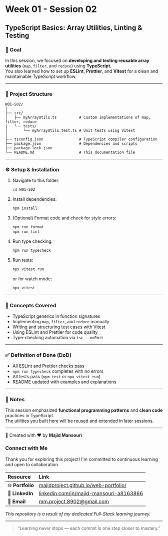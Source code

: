 # Week 01 - Session 02  
## TypeScript Basics: Array Utilities, Linting & Testing

### 🎯 Goal
In this session, we focused on **developing and testing reusable array utilities** (`map`, `filter`, and `reduce`) using **TypeScript**.  
You also learned how to set up **ESLint**, **Prettier**, and **Vitest** for a clean and maintainable TypeScript workflow.

---

### 📂 Project Structure
```
W01-S02/
│
├── src/
│   ├── myArrayUtils.ts          # Custom implementations of map, filter, reduce
│   └── tests/
│       └── myArrayUtils.test.ts # Unit tests using Vitest
│
├── tsconfig.json                # TypeScript compiler configuration
├── package.json                 # Dependencies and scripts
├── package-lock.json
└── README.md                    # This documentation file
```

---

### ⚙️ Setup & Installation

1. Navigate to this folder:
   ```bash
   cd W01-S02
   ```

2. Install dependencies:
   ```bash
   npm install
   ```

3. (Optional) Format code and check for style errors:
   ```bash
   npm run format
   npm run lint
   ```

4. Run type checking:
   ```bash
   npm run typecheck
   ```

5. Run tests:
   ```bash
   npx vitest run
   ```
   or for watch mode:
   ```bash
   npx vitest
   ```

---

### 🧩 Concepts Covered
- TypeScript generics in function signatures
- Implementing `map`, `filter`, and `reduce` manually
- Writing and structuring test cases with Vitest
- Using ESLint and Prettier for code quality
- Type-checking automation via `tsc --noEmit`

---

### ✅ Definition of Done (DoD)
- All ESLint and Prettier checks pass  
- `npm run typecheck` completes with no errors  
- All tests pass (`npm test` or `npx vitest run`)  
- README updated with examples and explanations

---

### 🧠 Notes
This session emphasized **functional programming patterns** and **clean code** practices in TypeScript.  
The utilities you built here will be reused and extended in later sessions.


--------------------------------------------------------------------------

🧠 Created with ❤️ by **Majid Mansouri**  

### Connect with Me

Thank you for exploring this project! I'm committed to continuous learning and open to collaboration.

| Resource | Link |
| :--- | :--- |
| 🌐 **Portfolio** | [majidproject.github.io/web-portfolio/](https://majidproject.github.io/web-portfolio/) |
| 🔗 **LinkedIn**  | [linkedin.com/in/majid-mansouri-a8163866](https://www.linkedin.com/in/majid-mansouri-a8163866) |
| 📧 **Email**     | [mm.project.8902@gmail.com](mailto:mm.project.8902@gmail.com) |

*This repository is a result of my dedicated Full-Stack learning journey.*

--------------------------------------------------------------------------

> “Learning never stops — each commit is one step closer to mastery.”
